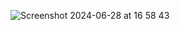 ![Screenshot 2024-06-28 at 16 58 43](https://github.com/ertekinbatuhan/RickAndMorty/assets/101355515/e71fddbf-02f0-4d62-9051-252446d88e03)
